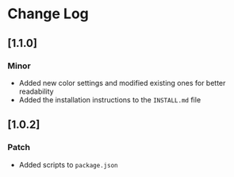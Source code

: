 # Change Log

## [1.1.0]

### Minor
- Added new color settings and modified existing ones for better readability
- Added the installation instructions to the `INSTALL.md` file

## [1.0.2]

### Patch
- Added scripts to `package.json`